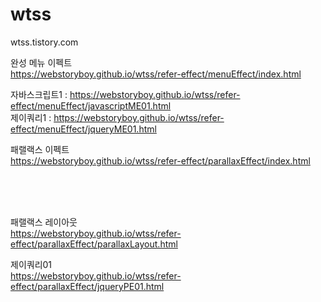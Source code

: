 # wtss
wtss.tistory.com


완성
메뉴 이펙트 <br> https://webstoryboy.github.io/wtss/refer-effect/menuEffect/index.html <br>


자바스크립트1 : https://webstoryboy.github.io/wtss/refer-effect/menuEffect/javascriptME01.html<br> 
제이쿼리1 : https://webstoryboy.github.io/wtss/refer-effect/menuEffect/jqueryME01.html<br>

패랠랙스 이펙트<br> https://webstoryboy.github.io/wtss/refer-effect/parallaxEffect/index.html <br>

<br>
<br>
<br>

패랠랙스 레이아웃 <br> 
https://webstoryboy.github.io/wtss/refer-effect/parallaxEffect/parallaxLayout.html <br>

제이쿼리01 <br>
https://webstoryboy.github.io/wtss/refer-effect/parallaxEffect/jqueryPE01.html